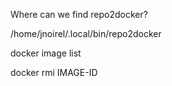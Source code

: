 Where can we find repo2docker?

/home/jnoirel/.local/bin/repo2docker


docker image list

docker rmi IMAGE-ID